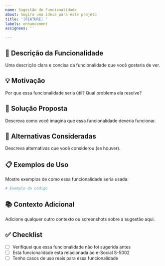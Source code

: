 ```yaml
---
name: Sugestão de Funcionalidade
about: Sugira uma ideia para este projeto
title: '[FEATURE] '
labels: enhancement
assignees: ''

---
```


## 🚀 Descrição da Funcionalidade

Uma descrição clara e concisa da funcionalidade que você gostaria de ver.

## 💡 Motivação

Por que essa funcionalidade seria útil? Qual problema ela resolve?

## 📝 Solução Proposta

Descreva como você imagina que essa funcionalidade deveria funcionar.

## 🔄 Alternativas Consideradas

Descreva alternativas que você considerou (se houver).

## 📋 Exemplos de Uso

Mostre exemplos de como essa funcionalidade seria usada:

```python
# Exemplo de código
```

## 📚 Contexto Adicional

Adicione qualquer outro contexto ou screenshots sobre a sugestão aqui.

## ✅ Checklist

- [ ] Verifiquei que essa funcionalidade não foi sugerida antes
- [ ] Esta funcionalidade está relacionada ao e-Social S-5002
- [ ] Tenho casos de uso reais para essa funcionalidade
